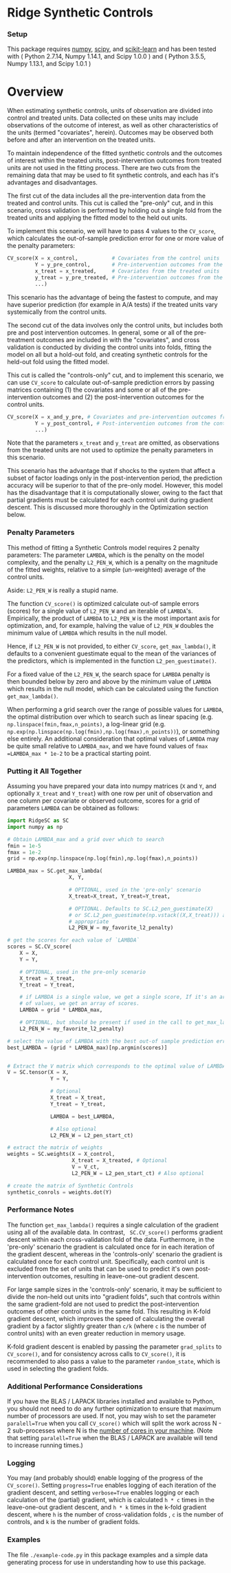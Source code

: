 # Ridge Synthetic Controls

### Setup

This package requires [numpy](http://www.numpy.org/), 
[scipy](https://www.scipy.org/), and [scikit-learn](http://scikit-learn.org/) and has been tested with ( Python 2.7.14,
Numpy 1.14.1, and Scipy 1.0.0 )  and ( Python 3.5.5, Numpy 1.13.1, and
Scipy 1.0.1 )

# Overview 

When estimating synthetic controls, units of observation are divided into
control and treated units.   Data collected on these units may include
observations of the outcome of interest, as well as other characteristics
of the units (termed "covariates", herein).  Outcomes may be observed both
before and after an intervention on the treated units.

To maintain independence of the fitted synthetic controls and the outcomes
of interest within the treated units, post-intervention outcomes from
treated units are not used in the fitting process.  There are two cuts from
the remaining data that may be used to fit synthetic controls, and each has
it's advantages and disadvantages.

The first cut of the data includes all the pre-intervention data from the
treated and control units. This cut is called the "pre-only" cut, and
in this scenario, cross validation is performed by holding out a single
fold from the treated units and applying the fitted model to the held out
units. 

To implement this scenario, we will have to pass 4 values to
the `CV_score`, which calculates the out-of-sample prediction error for one
or more value of the penalty parameters:

```python
CV_score(X = x_control,           # Covariates from the control units
		 Y = y_pre_control,       # Pre-intervention outcomes from the control units
		 x_treat = x_treated,     # Covariates from the treated units
		 y_treat = y_pre_treated, # Pre-intervention outcomes from the treated units
		 ...)
```

This scenario has the advantage of being the fastest to compute, and may
have superior prediction (for example in A/A tests) if the treated units
vary systemically from the control units.

The second cut of the data involves only the control units, but includes
both pre and post intervention outcomes.  In general, some or all of the
pre-treatment outcomes are included in with the "covariates", and cross
validation is conducted by dividing the control units into folds, fitting
the model on all but a hold-out fold, and creating synthetic controls for
the held-out fold using the fitted model. 

This cut is called the "controls-only" cut, and to implement this scenario,
we can use `CV_score` to calculate out-of-sample prediction errors by
passing matrices containing (1) the covariates and some or all of the
pre-intervention outcomes and (2) the post-intervention outcomes for the
control units. 

```python
CV_score(X = x_and_y_pre, # Covariates and pre-intervention outcomes from the control units
		 Y = y_post_control, # Post-intervention outcomes from the control units
		 ...)
```

Note that the parameters `x_treat` and `y_treat` are omitted, as
observations from the treated units are not used to optimize the penalty
parameters in this scenario.

This scenario has the advantage that if shocks to the system that affect a
subset of factor loadings only in the post-intervention period, the
prediction accuracy will be superior to that of the pre-only model.
However, this model has the disadvantage that it is computationally slower,
owing to the fact that partial gradients must be calculated for each
control unit during gradient descent.  This is discussed more thoroughly in
the Optimization section below. 

### Penalty Parameters

This method of fitting a Synthetic Controls model requires 2 penalty
parameters: The parameter `LAMBDA`, which is the penalty on the model
complexity, and the penalty `L2_PEN_W`, which is a penalty on the magnitude
of the fitted weights, relative to a simple (un-weighted) average of the
control units.

Aside: `L2_PEN_W` is really a stupid name.

The function `CV_score()` is optimized calculate out-of sample errors
(scores) for a single value of `L2_PEN_W` and an iterable of `LAMBDA`'s.
Empirically, the product of `LAMBDA` to `L2_PEN_W` is the most important
axis for optimization, and, for example, halving the value of `L2_PEN_W`
doubles the minimum value of `LAMBDA` which results in the null model. 

Hence, if `L2_PEN_W` is not provided, to either `CV_score`,
`get_max_lambda()`, it defaults to a convenient guestimate equal to the
mean of the variances of the predictors, which is implemented in the
function `L2_pen_guestimate()`.

For a fixed value of the `L2_PEN_W`, the search space for `LAMBDA` penalty
is then bounded below by zero and above by the minimum value of `LAMBDA`
which results in the null model, which can be calculated using the function
`get_max_lambda()`.

When performing a grid search over the range of possible values for
`LAMBDA`, the optimal distribution over which to search such as linear
spacing (e.g. `np.linspace(fmin,fmax,n_points)`, a log-linear grid (e.g.
`np.exp(np.linspace(np.log(fmin),np.log(fmax),n_points))`), or something
else entirely.  An additional consideration that optimal values of `LAMBDA`
may be quite small relative to `LAMBDA_max`, and we have found values of
`fmax =LAMBDA_max * 1e-2` to be a practical starting point.

### Putting it All Together

Assuming you have prepared your data into numpy matrices (`X` and `Y`, and
optionally `X_treat` and `Y_treat`) with one row per unit of observation
and one column per covariate or observed outcome, scores for a grid of
parameters `LAMBDA` can be obtained as follows: 

```python
import RidgeSC as SC
import numpy as np

# Obtain LAMBDA_max and a grid over which to search
fmin = 1e-5
fmax = 1e-2
grid = np.exp(np.linspace(np.log(fmin),np.log(fmax),n_points))

LAMBDA_max = SC.get_max_lambda(
					X, Y, 

					# OPTIONAL, used in the 'pre-only' scenario
					X_treat=X_treat, Y_treat=Y_treat, 

					# OPTIONAL. Defaults to SC.L2_pen_guestimate(X)
					# or SC.L2_pen_guestimate(np.vstack((X,X_treat))) as
					# appropriate
					L2_PEN_W = my_favorite_l2_penalty)

# get the scores for each value of `LAMBDA`
scores = SC.CV_score(
	X = X,
	Y = Y,

	# OPTIONAL, used in the pre-only scenario
	X_treat = X_treat,
	Y_treat = Y_treat,

	# if LAMBDA is a single value, we get a single score, If it's an array
	# of values, we get an array of scores.
	LAMBDA = grid * LAMBDA_max,

	# OPTIONAL, but should be present if used in the call to get_max_lambda()
	L2_PEN_W = my_favorite_l2_penalty)

# select the value of LAMBDA with the best out-of sample prediction error:
best_LAMBDA = (grid * LAMBDA_max)[np.argmin(scores)]


# Extract the V matrix which corresponds to the optimal value of LAMBDA
V = SC.tensor(X = X,
			  Y = Y,

			  # Optional
			  X_treat = X_treat,
			  Y_treat = Y_treat,

			  LAMBDA = best_LAMBDA,

			  # Also optional
			  L2_PEN_W = L2_pen_start_ct)

# extract the matrix of weights
weights = SC.weights(X = X_control,
					 X_treat = X_treated, # Optional
					 V = V_ct,
					 L2_PEN_W = L2_pen_start_ct) # Also optional

# create the matrix of Synthetic Controls 
synthetic_conrols = weights.dot(Y)
```

### Performance Notes

The function `get_max_lambda()` requires a single calculation of the
gradient using all of the available data.  In contrast, ` SC.CV_score()`
performs gradient descent within each cross-validation fold of the data.
Furthermore, in the 'pre-only' scenario the gradient is calculated once for
in each iteration of the gradient descent, whereas in the 'controls-only'
scenario the gradient is calculated once for each control unit.
Specifically, each control unit is excluded from the set of units that can
be used to predict it's own post-intervention outcomes, resulting in
leave-one-out gradient descent.

For large sample sizes in the 'controls-only' scenario, it may be
sufficient to divide the non-held out units into "gradient folds", such
that controls within the same gradient-fold are not used to predict the
post-intervention outcomes of other control units in the same fold.  This
resulting in K-fold gradient descent, which improves the speed of
calculating the overall gradient by a factor slightly greater than `c/k`
(where `c` is the number of control units) with an even greater reduction
in memory usage.

K-fold gradient descent is enabled by passing the parameter `grad_splits`
to `CV_score()`, and for consistency across calls to `CV_score()`, it is
recommended to also pass a value to the parameter `random_state`, which is
used in selecting the gradient folds.

### Additional Performance Considerations

If you have the BLAS / LAPACK libraries installed and available to Python,
you should not need to do any further optimization to ensure that maximum
number of processors are used.  If not, you may wish to set the parameter
`paralell=True` when you call `CV_score()` which will split the work across
N - 2 sub-processes where N is the [number of cores in your
machine](https://docs.python.org/2/library/multiprocessing.html#miscellaneous).
(Note that setting `paralell=True` when the BLAS / LAPACK are available
will tend to increase running times.)

### Logging

You may (and probably should) enable logging of the progress of the
`CV_score()`.  Setting `progress=True` enables logging of each
iteration of the gradient descent, and setting `verbose=True` enables
logging or each calculation of the (partial) gradient, which is calculated
`h * c` times in the leave-one-out gradient descent, and `h * k` times in
the k-fold gradient descent,  where `h` is the number of cross-validation
folds , `c` is the number of controls, and `k` is the number of gradient
folds.

### Examples

The file `./example-code.py` in this package examples and a simple data
generating process for use in understanding how to use this package.

